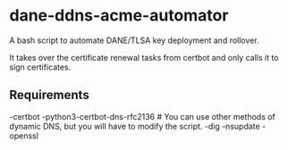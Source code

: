 # dane-ddns-acme-automator

A bash script to automate DANE/TLSA key deployment and rollover.

It takes over the certificate renewal tasks from certbot and only calls it to sign certificates.

## Requirements
-certbot
-python3-certbot-dns-rfc2136 # You can use other methods of dynamic DNS, but you will have to modify the script.
-dig
-nsupdate
-openssl
